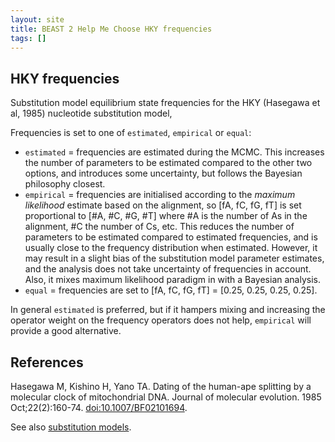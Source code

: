 ```yaml
---
layout: site
title: BEAST 2 Help Me Choose HKY frequencies
tags: []
---
```


## HKY frequencies

Substitution model equilibrium state frequencies for the HKY (Hasegawa et al, 1985) nucleotide substitution model, 

Frequencies is set to one of `estimated`, `empirical` or `equal`:

* `estimated` = frequencies are estimated during the MCMC. This increases the number of parameters to be estimated compared to the other two options, and introduces some uncertainty, but follows the Bayesian philosophy closest. 
* `empirical` = frequencies are initialised according to the *maximum likelihood* estimate based on the alignment, so [fA, fC, fG, fT] is set proportional to [#A, #C, #G, #T] where #A is the number of As in the alignment, #C the number of Cs, etc. This reduces the number of parameters to be estimated compared to estimated frequencies, and is usually close to the frequency distribution when estimated. However, it may result in a slight bias of the substitution model parameter estimates, and the analysis does not take uncertainty of frequencies in account. Also, it mixes maximum likelihood paradigm in with a Bayesian analysis.
* `equal` = frequencies are set to [fA, fC, fG, fT] = [0.25, 0.25, 0.25, 0.25]. 

In general `estimated` is preferred, but if it hampers mixing and increasing the operator weight on the frequency operators does not help, `empirical` will provide a good alternative.


## References

Hasegawa M, Kishino H, Yano TA. Dating of the human-ape splitting by a molecular clock of mitochondrial DNA. Journal of molecular evolution. 1985 Oct;22(2):160-74. <a href="https://doi.org/10.1007%2FBF02101694"> doi:10.1007/BF02101694</a>.

See also [substitution models](../../SiteModel/substModel/).
